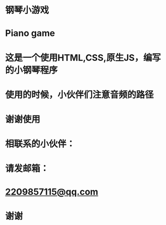 # 钢琴小游戏
# Piano game
# 这是一个使用HTML,CSS,原生JS，编写的小钢琴程序
# 
# 使用的时候，小伙伴们注意音频的路径
# 谢谢使用
# 相联系的小伙伴：
# 请发邮箱：
# 2209857115@qq.com
# 谢谢
